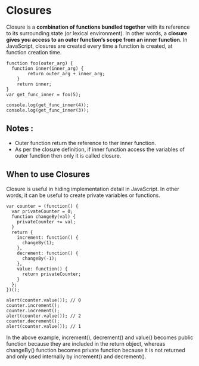 # Closures

Closure is a **combination of functions bundled together** with its reference to its surrounding state (or lexical environment). In other words, a **closure gives you access to an outer function’s scope from an inner function**. In JavaScript, closures are created every time a function is created, at function creation time.

    function foo(outer_arg) { 
      function inner(inner_arg) { 
            return outer_arg + inner_arg; 
        } 
        return inner; 
    } 
    var get_func_inner = foo(5); 
      
    console.log(get_func_inner(4)); 
    console.log(get_func_inner(3));

## Notes :

 - Outer function return the reference to ther inner function.
 - As per the closure definition, if inner function access the variables of outer function then only it is called closure.
## When to use Closures
Closure is useful in hiding implementation detail in JavaScript. In other words, it can be useful to create private variables or functions.


    var counter = (function() {
      var privateCounter = 0;
      function changeBy(val) {
        privateCounter += val;
      }
      return {
        increment: function() {
          changeBy(1);
        },
        decrement: function() {
          changeBy(-1);
        },
        value: function() {
          return privateCounter;
        }
      };   
    })();
    
    alert(counter.value()); // 0
    counter.increment();
    counter.increment();
    alert(counter.value()); // 2
    counter.decrement();
    alert(counter.value()); // 1

In the above example, increment(), decrement() and value() becomes public function because they are included in the return object, whereas changeBy() function becomes private function because it is not returned and only used internally by increment() and decrement().
